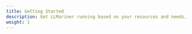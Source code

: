 ```yaml
---
title: Getting Started
description: Get LLMariner running based on your resources and needs.
weight: 1
---
```

